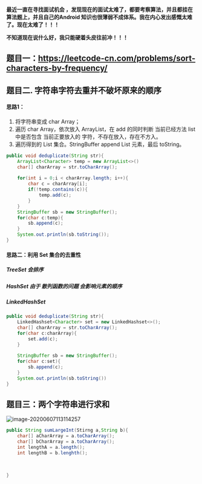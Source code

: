 **最近一直在寻找面试机会 ，发现现在的面试太难了，都要考察算法，并且都挂在算法题上，并且自己的Android 知识也很薄弱不成体系。我在内心发出感慨太难了。现在太难了！！！**

**不知道现在说什么好，我只能硬着头皮往前冲！！！**



## 题目一：https://leetcode-cn.com/problems/sort-characters-by-frequency/

## 题目二. 字符串字符去重并不破坏原来的顺序

#### 思路1：

1. 将字符串变成 char Array；
2. 遍历 char Array，依次放入 ArrayList，在 add 的同时判断 当前已经方法 list 中是否包含 当前正要放入的 字符，不存在放入，存在不方入。
3. 遍历得到的 List 集合。StringBuffer append List 元素，最后 toString。

```java
public void deduplicate(String str){
	ArrayList<Character> temp = new ArrayList<>()
    char[] charArray = str.toCharArray();
    
    for(int i = 0;i < charArray.length; i++){
        char c = charArray[i];
        if(!temp.contains(c)){
            temp.add(c);
        }
    }
    StringBuffer sb = new StringBuffer();
    for(char c:temp){
        sb.append(c);
    }
    System.out.println(sb.toString());
}
```

#### 思路二：利用 Set 集合的去重性

##### TreeSet 会排序

##### HashSet 由于 散列函数的问题 会影响元素的顺序

##### LinkedHashSet

```java
public void deduplicate(String str){
	LinkedHashset<Character> set = new LinkedHashset<>();
    char[] charArray = str.toCharArray();
    for(char c:charArray){
        set.add(c);
    }
    
    StringBuffer sb = new StringBuffer();
    for(char c:set){
        sb.append(c);
    }
    System.out.println(sb.toString())
}
```



## 题目三：两个字符串进行求和

![image-20200607113114257](https://note-austen-1256667106.cos.ap-beijing.myqcloud.com/2020-06-07-033117.png)

```java
public String sumLargeInt(Stirng a,String b){
    char[] aCharArray = a.toCharArray();
    char[] bCharArray = a.toCharArray();
    int lengthA = a.length();
    int lengthB = b.lenghth();
    
    
   
}
```
